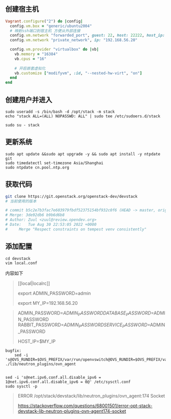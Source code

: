 ## 创建宿主机

```ruby
Vagrant.configure("2") do |config|
  config.vm.box = "generic/ubuntu2004"
  # 映射ssh端口到宿主机 方便从外部连接
  config.vm.network "forwarded_port", guest: 22, host: 22222, host_ip: "0.0.0.0"
  config.vm.network "private_network", ip: "192.168.56.20"

  config.vm.provider "virtualbox" do |vb|
    vb.memory = "16384"
    vb.cpus = "16"
     
    # 开启嵌套虚拟化 
    vb.customize ["modifyvm", :id, "--nested-hw-virt", "on"] 
  end
end

```

## 创建用户并进入

```
sudo useradd -s /bin/bash -d /opt/stack -m stack
echo "stack ALL=(ALL) NOPASSWD: ALL" | sudo tee /etc/sudoers.d/stack

sudo su - stack
```



## 更新系统

```
sudo apt update &&sudo apt upgrade -y && sudo apt install -y ntpdate git
sudo timedatectl set-timezone Asia/Shanghai
sudo ntpdate cn.pool.ntp.org

```

## 获取代码

```bash
git clone https://git.openstack.org/openstack-dev/devstack
# 当前使用的版本

# commit b5c2e7b3fac7e603979fbdf52375154bf932c0f6 (HEAD -> master, origin/master, origin/HEAD)
# Merge: 3de92db6 b9b6d6b8
# Author: Zuul <zuul@review.opendev.org>
# Date:   Tue Aug 30 22:53:05 2022 +0000
#     Merge "Respect constraints on tempest venv consistently"

```

## 添加配置

```
cd devstack
vim local.conf
```

内容如下

>[[local|localrc]]
>
>export ADMIN_PASSWORD=admin
>
>export MY_IP=192.168.56.20

>ADMIN_PASSWORD=$ADMIN_PASSWORD
>DATABASE_PASSWORD=$ADMIN_PASSWORD
>RABBIT_PASSWORD=$ADMIN_PASSWORD
>SERVICE_PASSWORD=$ADMIN_PASSWORD
>
>HOST_IP=$MY_IP

```
bugfix:
    sed -i 's@OVS_RUNDIR=$OVS_PREFIX/var/run/openvswitch@OVS_RUNDIR=$OVS_PREFIX/var/run/ovn@' ./lib/neutron_plugins/ovn_agent


sed -i 's@net.ipv6.conf.all.disable_ipv6 = 1@net.ipv6.conf.all.disable_ipv6 = 0@' /etc/sysctl.conf 
sudo sysctl -p

```



> ERROR /opt/stack/devstack/lib/neutron_plugins/ovn_agent:174 Socket
>
> https://stackoverflow.com/questions/68001501/error-opt-stack-devstack-lib-neutron-plugins-ovn-agent174-socket

